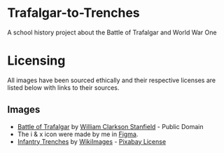 <!--
# sv

Everything you need to build a Svelte project, powered by [`sv`](https://github.com/sveltejs/cli).

## Creating a project

If you're seeing this, you've probably already done this step. Congrats!

```bash
# create a new project in the current directory
npx sv create

# create a new project in my-app
npx sv create my-app
```

## Developing

Once you've created a project and installed dependencies with `npm install` (or `pnpm install` or `yarn`), start a development server:

```bash
npm run dev

# or start the server and open the app in a new browser tab
npm run dev -- --open
```

## Building

To create a production version of your app:

```bash
npm run build
```

You can preview the production build with `npm run preview`.

> To deploy your app, you may need to install an [adapter](https://svelte.dev/docs/kit/adapters) for your target environment.
-->
# Trafalgar-to-Trenches
A school history project about the Battle of Trafalgar and World War One

# Licensing
All images have been sourced ethically and their respective licenses are listed below with links to their sources.

## Images
- [Battle of Trafalgar](/static/images/battle-of-trafalgar.jpg) by [William Clarkson Stanfield](https://picryl.com/media/the-battle-of-trafalgar-by-william-clarkson-stanfield-81f8b3) - Public Domain
- The i & x icon were made by me in [Figma](https://figma.com).
- [Infantry Trenches](/static/images/infantry-trenches.jpg) by [WikiImages](https://pixabay.com/photos/infantry-trench-ground-forces-62825/) - [Pixabay License](https://pixabay.com/service/license-summary/)
